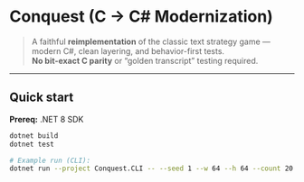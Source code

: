 # Conquest (C → C# Modernization)

> A faithful **reimplementation** of the classic text strategy game — modern C#, clean layering, and behavior-first tests.  
> **No bit-exact C parity** or “golden transcript” testing required.

<!-- Optional badges — replace OR remove -->
<!--
[![CI](https://github.com/<you>/<repo>/actions/workflows/ci.yml/badge.svg)](https://github.com/<you>/<repo>/actions/workflows/ci.yml)
![.NET](https://img.shields.io/badge/.NET-8.0-512BD4)
-->

---

## Quick start

**Prereq:** .NET 8 SDK

```bash
dotnet build
dotnet test

# Example run (CLI):
dotnet run --project Conquest.CLI -- --seed 1 --w 64 --h 64 --count 20 --space 3

